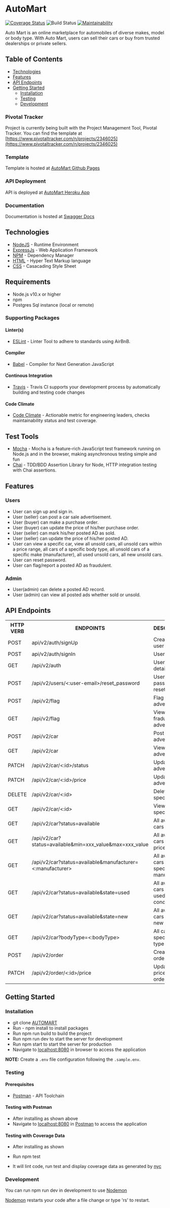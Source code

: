 # AutoMart

[![Coverage Status](https://coveralls.io/repos/github/judeokafor/AutoMart/badge.svg?branch=Develop)](https://coveralls.io/github/judeokafor/AutoMart?branch=Develop)
![Build Status](https://travis-ci.org/judeokafor/AutoMart.svg?branch=Develop)
[![Maintainability](https://api.codeclimate.com/v1/badges/1ad7219a7366249e0b59/maintainability)](https://codeclimate.com/github/judeokafor/AutoMart/maintainability)

Auto Mart is an online marketplace for automobiles of diverse makes, model or body type. With
Auto Mart, users can sell their cars or buy from trusted dealerships or private sellers.

## Table of Contents

- [Technologies](#technologies)
- [Features](#features)
- [API Endpoints](#api-endpoints)
- [Getting Started](#getting-started)
  - [Installation](#installation)
  - [Testing](#testing)
  - [Development](#development)

### Pivotal Tracker

Project is currently being built with the Project Management Tool, Pivotal Tracker.
You can find the template at [https://www.pivotaltracker.com/n/projects/2346025](https://www.pivotaltracker.com/n/projects/2346025)

### Template

Template is hosted at [AutoMart Github Pages](https://judeokafor.github.io/AutoMart/)

### API Deployment

API is deployed at [AutoMart Heroku App](https://auto-mart01.herokuapp.com/)

### Documentation

Documentation is hosted at [Swagger Docs](https://auto-mart01.herokuapp.com/api/v2/docs)

## Technologies

- [NodeJS](https://nodejs.org/) - Runtime Environment
- [ExpressJs](https://expressjs.com/) - Web Application Framework
- [NPM](https://www.npmjs.com/) - Dependency Manager
- [HTML](https://www.w3c.com/) - Hyper Text Markup language
- [CSS](https://www.w3c.com/) - Casacading Style Sheet

## Requirements

- Node.js v10.x or higher
- npm
- Postgres Sql instance (local or remote)

### Supporting Packages

#### Linter(s)

- [ESLint](https://eslint.org/) - Linter Tool to adhere to standards using AirBnB.

#### Compiler

- [Babel](https://babel.io/) - Compiler for Next Generation JavaScript

#### Continous Integration

- [Travis](https://travis-ci.org/) - Travis CI supports your development process by automatically building and testing code changes

#### Code Climate

- [Code Climate](https://codeclimate.com) - Actionable metric for engineering leaders, checks maintainability status and test coverage.

## Test Tools

- [Mocha](https://mochajs.org/) - Mocha is a feature-rich JavaScript test framework running on Node.js and in the browser, making asynchronous testing simple and fun
- [Chai](https://www.chaijs.com) - TDD/BDD Assertion Library for Node, HTTP integration testing with Chai assertions.

## Features

### Users

- User can sign up and sign in.
- User (seller) can post a car sale advertisement.
- User (buyer) can make a purchase order.
- User (buyer) can update the price of his/her purchase order.
- User (seller) can mark his/her posted AD as sold.
- User (seller) can update the price of his/her posted AD.
- User can view a specific car, view all unsold cars, all unsold cars within a price range, all cars of a specific body type, all unsold cars of a specific make (manufacturer), all used unsold cars, all new unsold cars.
- User can reset password.
- User can flag/report a posted AD as fraudulent.

### Admin

- User(admin) can delete a posted AD record.
- User (admin) can view all posted ads whether sold or unsold.

## API Endpoints

<table>
<tr><th>HTTP VERB</th><th>ENDPOINTS</th><th>DESCRIPTION</th></tr>
<tr><td>POST</td><td>api/v2/auth/signUp</td><td>Creates a new user</td></tr>
<tr><td>POST</td><td>api/v2/auth/signIn</td><td>User login</td></tr>
<tr><td>GET</td><td>/api/v2/auth</td><td>User profile details</td></tr>
<tr><td>POST</td><td>/api/v2/users/<:user-email>/reset_password</td><td>User password reset</td></tr>
<tr><td>POST</td><td>/api/v2/flag</td><td>Flag fradulent advert</td></tr>
<tr><td>GET</td><td>/api/v2/flag</td><td>View all fradulent advert</td></tr>
<tr><td>POST</td><td>/api/v2/car</td><td>Post a car advert</td></tr>
<tr><td>GET</td><td>/api/v2/car</td><td>View all adverts</td></tr>
<tr><td>PATCH</td><td>/api/v2/car/<:id>/status</td><td>Update an advert status</td></tr>
<tr><td>PATCH</td><td>/api/v2/car/<:id>/price</td><td>Update an advert price</td></tr>
<tr><td>DELETE</td><td>/api/v2/car/<:id></td><td>Delete a specific car</td></tr>
<tr><td>GET</td><td>/api/v2/car/<:id></td><td>View a specific car</td></tr>
<tr><td>GET</td><td>/api/v2/car?status=available</td><td>All available cars</td></tr>
<tr><td>GET</td><td>/api/v2/car?status=available&min=xxx_value&max=xxx_value</td><td>All available cars within a price range</td></tr>
<tr><td>GET</td><td>/api/v2/car?status=available&manufacturer=<:manufacturer></td><td>All available cars from a specific manufacturer</td></tr>
<tr><td>GET</td><td>/api/v2/car?status=available&state=used</td><td>All available cars with a used condition</td></tr>
<tr><td>GET</td><td>/api/v2/car?status=available&state=new</td><td>All available cars with a new condition</td></tr>
<tr><td>GET</td><td>/api/v2/car?bodyType=<:bodyType></td><td>All cars with a specific body type</td></tr>
<tr><td>POST</td><td>/api/v2/order</td><td>Create a buy order</td></tr>
<tr><td>PATCH</td><td>/api/v2/order/<:id>/price</td><td>Update the price of a buy order</td></tr>
</table>

## Getting Started

### Installation

- git clone
  [AUTOMART](https://github.com/judeokafor/AutoMart.git)
- Run - npm install to install packages
- Run npm run build to build the project
- Run npm run dev to start the server for development
- Run npm start to start the server for production
- Navigate to [localhost:8080](http://localhost:8080/) in browser to access the
  application

**NOTE:** Create a `.env` file configuration following the `.sample.env`.

### Testing

#### Prerequisites

- [Postman](https://getpostman.com/) - API Toolchain

#### Testing with Postman

- After installing as shown above
- Navigate to [localhost:8080](http://localhost:8080/) in
  [Postman](https://getpostman.com/) to access the application

#### Testing with Coverage Data

- After installing as shown

- Run npm test
- It will lint code, run test and display coverage data as generated by
  [nyc](https://github.com/nyc)

### Development

You can run npm run dev in development to use [Nodemon](https://nodemon.io/)

[Nodemon](https://nodemon.io/) restarts your code after a file change or type 'rs' to restart.
